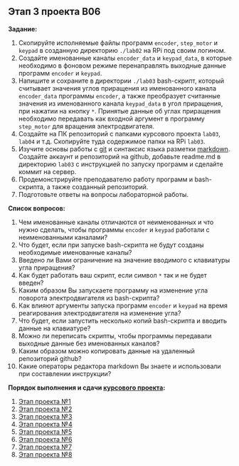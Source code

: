 ## Этап 3 проекта В06

__Задание:__  
1. Скопируйте исполняемые файлы программ `encoder`, `step_motor` и `keypad` в созданную директорию `./lab02` на RPi под своим логином.
2. Создайте именованные каналы `encoder_data` и `keypad_data`, в которые необходимо в фоновом режиме перенаправлять выходные данные программ `encoder` и `keypad`.
3. Напишите и сохраните в директории `./lab03` bash-скрипт, который считывает значения углов приращения из именованного канала `encoder_data` программы `encoder`, а также преобразует считанные значения из именованного канала `keypad_data` в угол приращения, при нажатии на кнопку `*`. Принятые данные об углах приращения необходимо передавать как входной аргумент в программу `step_motor` для вращения электродвигателя.
4. Создайте на ПК репозиторий с папками курсового проекта `lab03`, `lab04` и т.д. Скопируйте туда содержимое папки на RPi `lab03`.
5. Изучите основы работы с [git](https://git-scm.com/book/ru/v2/) и синтаксис языка разметки [markdown](https://daringfireball.net/projects/markdown/). Создайте аккаунт и репозиторий на github, добавьте readme.md в директорию `lab03` с инструкцией по запуску программ и сделайте коммит на сервер.
6. Продемонстрируйте преподавателю работу программ и bash-скрипта, а также созданный репозиторий. 
7. Подготовьте ответы на вопросы лабораторной работы.

__Список вопросов:__
1. Чем именованные каналы отличаются от неименованных и что нужно сделать, чтобы программы `encoder` и `keypad` работали с неименованными каналами?
2. Что будет, если при запуске bash-скрипта не будут созданы необходимые именованные каналы?
3. Введено ли Вами ограничение на значение вводимого с клавиатуры угла приращения?
4. Как будет работать ваш скрипт, если символ `*` так и не будет введен?
5. Каким образом Вы запускаете программу на изменение угла поворота электродвигателя из bash-скрипта?
6. Как влияют аргументы запуска программ `encoder` и `keypad` на время реагирования электродвигателя на изменение угла?
7. Что будет, если запустить несколько копий bash-скрипта и вводить данные на клавиатуре?
8. Можно ли переписать скрипты, чтобы программы передавали выходные данные без именованных каналов?
9. Каким образом можно копировать данные на удаленный репозиторий github?
10. Какие операторы редактора markdown Вы знаете и использовали при составлении инструкции?

__Порядок выполнения и сдачи [курсового проекта](var_06_task.md):__
1. [Этап проекта №1](var_06_stage_01.md)
2. [Этап проекта №2](var_06_stage_02.md)
3. [Этап проекта №3](var_06_stage_03.md)
4. [Этап проекта №4](var_06_stage_04.md)
5. [Этап проекта №5](var_06_stage_05.md)
6. [Этап проекта №6](var_06_stage_06.md)
7. [Этап проекта №7](var_06_stage_07.md)
8. [Этап проекта №8](var_06_stage_08.md)


